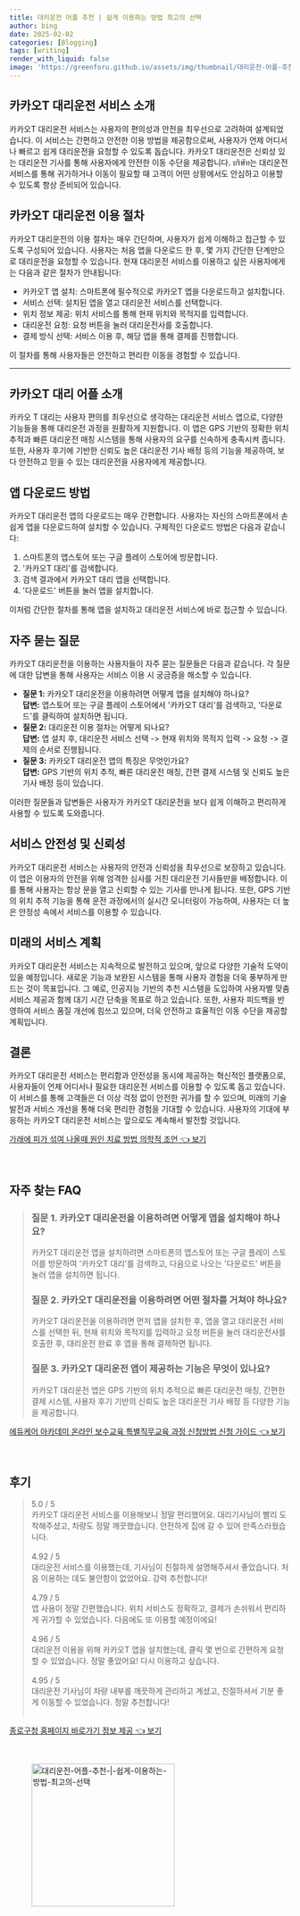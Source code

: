 ```yaml
---
title: 대리운전 어플 추천 | 쉽게 이용하는 방법 최고의 선택
author: bing
date: 2025-02-02
categories: [Blogging]
tags: [writing]
render_with_liquid: false
image: 'https://greenforu.github.io/assets/img/thumbnail/대리운전-어플-추천-|-쉽게-이용하는-방법-최고의-선택.webp'
---
```



<h2 id='카카오T-대리운전-서비스-소개'>카카오T 대리운전 서비스 소개</h2>

<p>카카오T 대리운전 서비스는 사용자의 편의성과 안전을 최우선으로 고려하여 설계되었습니다. 이 서비스는 간편하고 안전한 이용 방법을 제공함으로써, 사용자가 언제 어디서나 빠르고 쉽게 대리운전을 요청할 수 있도록 돕습니다. 카카오T 대리운전은 신뢰성 있는 대리운전 기사를 통해 사용자에게 안전한 이동 수단을 제공합니다. บริษัท는 대리운전 서비스를 통해 귀가하거나 이동이 필요할 때 고객이 어떤 상황에서도 안심하고 이용할 수 있도록 항상 준비되어 있습니다.</p>

<h2 id='카카오T-대리운전-이용-절차'>카카오T 대리운전 이용 절차</h2>

<p>카카오T 대리운전의 이용 절차는 매우 간단하며, 사용자가 쉽게 이해하고 접근할 수 있도록 구성되어 있습니다. 사용자는 처음 앱을 다운로드 한 후, 몇 가지 간단한 단계만으로 대리운전을 요청할 수 있습니다. 현재 대리운전 서비스를 이용하고 싶은 사용자에게는 다음과 같은 절차가 안내됩니다:</p>

<ul>
    <li>카카오T 앱 설치: 스마트폰에 필수적으로 카카오T 앱을 다운로드하고 설치합니다.</li>
    <li>서비스 선택: 설치된 앱을 열고 대리운전 서비스를 선택합니다.</li>
    <li>위치 정보 제공: 위치 서비스를 통해 현재 위치와 목적지를 입력합니다.</li>
    <li>대리운전 요청: 요청 버튼을 눌러 대리운전사를 호출합니다.</li>
    <li>결제 방식 선택: 서비스 이용 후, 해당 앱을 통해 결제를 진행합니다.</li>
</ul>

<p>이 절차를 통해 사용자들은 안전하고 편리한 이동을 경험할 수 있습니다.</p>

<hr />

<h2 id='카카오T-대리-어플-소개'>카카오T 대리 어플 소개</h2>

<p>카카오 T 대리는 사용자 편의를 최우선으로 생각하는 대리운전 서비스 앱으로, 다양한 기능들을 통해 대리운전 과정을 원활하게 지원합니다. 이 앱은 GPS 기반의 정확한 위치 추적과 빠른 대리운전 매칭 시스템을 통해 사용자의 요구를 신속하게 충족시켜 줍니다. 또한, 사용자 후기에 기반한 신뢰도 높은 대리운전 기사 배정 등의 기능을 제공하여, 보다 안전하고 믿을 수 있는 대리운전을 사용자에게 제공합니다.</p>

<h2 id='앱-다운로드-방법'>앱 다운로드 방법</h2>

<p>카카오T 대리운전 앱의 다운로드는 매우 간편합니다. 사용자는 자신의 스마트폰에서 손쉽게 앱을 다운로드하여 설치할 수 있습니다. 구체적인 다운로드 방법은 다음과 같습니다:</p>

<ol>
    <li>스마트폰의 앱스토어 또는 구글 플레이 스토어에 방문합니다.</li>
    <li>'카카오T 대리'를 검색합니다.</li>
    <li>검색 결과에서 카카오T 대리 앱을 선택합니다.</li>
    <li>'다운로드' 버튼을 눌러 앱을 설치합니다.</li>
</ol>

<p>이처럼 간단한 절차를 통해 앱을 설치하고 대리운전 서비스에 바로 접근할 수 있습니다.</p>

<h2 id='자주-묻는-질문'>자주 묻는 질문</h2>

<p>카카오T 대리운전을 이용하는 사용자들이 자주 묻는 질문들은 다음과 같습니다. 각 질문에 대한 답변을 통해 사용자는 서비스 이용 시 궁금증을 해소할 수 있습니다.</p>

<ul>
    <li><b>질문 1:</b> 카카오T 대리운전을 이용하려면 어떻게 앱을 설치해야 하나요?<br><b>답변:</b> 앱스토어 또는 구글 플레이 스토어에서 '카카오T 대리'를 검색하고, '다운로드'를 클릭하여 설치하면 됩니다.</li>
    <li><b>질문 2:</b> 대리운전 이용 절차는 어떻게 되나요?<br><b>답변:</b> 앱 설치 후, 대리운전 서비스 선택 -> 현재 위치와 목적지 입력 -> 요청 -> 결제의 순서로 진행됩니다.</li>
    <li><b>질문 3:</b> 카카오T 대리운전 앱의 특징은 무엇인가요?<br><b>답변:</b> GPS 기반의 위치 추적, 빠른 대리운전 매칭, 간편 결제 시스템 및 신뢰도 높은 기사 배정 등이 있습니다.</li>
</ul>

<p>이러한 질문들과 답변들은 사용자가 카카오T 대리운전을 보다 쉽게 이해하고 편리하게 사용할 수 있도록 도와줍니다.</p>

<h2 id='서비스-안전성-및-신뢰성'>서비스 안전성 및 신뢰성</h2>

<p>카카오T 대리운전 서비스는 사용자의 안전과 신뢰성을 최우선으로 보장하고 있습니다. 이 앱은 이용자의 안전을 위해 엄격한 심사를 거친 대리운전 기사들만을 배정합니다. 이를 통해 사용자는 항상 문을 열고 신뢰할 수 있는 기사를 만나게 됩니다. 또한, GPS 기반의 위치 추적 기능을 통해 운전 과정에서의 실시간 모니터링이 가능하여, 사용자는 더 높은 안정성 속에서 서비스를 이용할 수 있습니다.</p>

<h2 id='미래의-서비스-계획'>미래의 서비스 계획</h2>

<p>카카오T 대리운전 서비스는 지속적으로 발전하고 있으며, 앞으로 다양한 기술적 도약이 있을 예정입니다. 새로운 기능과 보완된 시스템을 통해 사용자 경험을 더욱 풍부하게 만드는 것이 목표입니다. 그 예로, 인공지능 기반의 추천 시스템을 도입하여 사용자별 맞춤 서비스 제공과 함께 대기 시간 단축을 목표로 하고 있습니다. 또한, 사용자 피드백을 반영하여 서비스 품질 개선에 힘쓰고 있으며, 더욱 안전하고 효율적인 이동 수단을 제공할 계획입니다.</p>

<h2 id='결론'>결론</h2>

<p>카카오T 대리운전 서비스는 편리함과 안전성을 동시에 제공하는 혁신적인 플랫폼으로, 사용자들이 언제 어디서나 필요한 대리운전 서비스를 이용할 수 있도록 돕고 있습니다. 이 서비스를 통해 고객들은 더 이상 걱정 없이 안전한 귀가를 할 수 있으며, 미래의 기술 발전과 서비스 개선을 통해 더욱 편리한 경험을 기대할 수 있습니다. 사용자의 기대에 부응하는 카카오T 대리운전 서비스는 앞으로도 계속해서 발전할 것입니다.</p>


<p><a class="click-button" title="가래에 피가 섞여 나올때 원인 치료 방법 의학적 조언" href="https://greenforu.github.io/posts/%EA%B0%80%EB%9E%98%EC%97%90-%ED%94%BC%EA%B0%80-%EC%84%9E%EC%97%AC-%EB%82%98%EC%98%AC%EB%95%8C-%EC%9B%90%EC%9D%B8-%EC%B9%98%EB%A3%8C-%EB%B0%A9%EB%B2%95-%EC%9D%98%ED%95%99%EC%A0%81-%EC%A1%B0%EC%96%B8/" rel="dofollow">가래에 피가 섞여 나올때 원인 치료 방법 의학적 조언 👈 보기</a></p><br>
<h2 id='자주_찾는_FAQ'>자주 찾는 FAQ</h2>
<div itemscope="" itemtype="https://schema.org/FAQPage"> 
<blockquote> 
<div itemscope="" itemprop="mainEntity" itemtype="https://schema.org/Question"> 
<h3 itemprop="name">질문 1. 카카오T 대리운전을 이용하려면 어떻게 앱을 설치해야 하나요?</h3> 
<div itemscope="" itemprop="acceptedAnswer" itemtype="https://schema.org/Answer"> 
<span itemprop="text"> 
<p>카카오T 대리운전 앱을 설치하려면 스마트폰의 앱스토어 또는 구글 플레이 스토어를 방문하여 '카카오T 대리'를 검색하고, 다음으로 나오는 '다운로드' 버튼을 눌러 앱을 설치하면 됩니다.</p> 
</span> 
</div> 
</div> 

<div itemscope="" itemprop="mainEntity" itemtype="https://schema.org/Question"> 
<h3 itemprop="name">질문 2. 카카오T 대리운전을 이용하려면 어떤 절차를 거쳐야 하나요?</h3> 
<div itemscope="" itemprop="acceptedAnswer" itemtype="https://schema.org/Answer"> 
<span itemprop="text"> 
<p>카카오T 대리운전을 이용하려면 먼저 앱을 설치한 후, 앱을 열고 대리운전 서비스를 선택한 뒤, 현재 위치와 목적지를 입력하고 요청 버튼을 눌러 대리운전사를 호출한 후, 대리운전 완료 후 앱을 통해 결제하면 됩니다.</p> 
</span> 
</div> 
</div> 

<div itemscope="" itemprop="mainEntity" itemtype="https://schema.org/Question"> 
<h3 itemprop="name">질문 3. 카카오T 대리운전 앱이 제공하는 기능은 무엇이 있나요?</h3> 
<div itemscope="" itemprop="acceptedAnswer" itemtype="https://schema.org/Answer"> 
<span itemprop="text"> 
<p>카카오T 대리운전 앱은 GPS 기반의 위치 추적으로 빠른 대리운전 매칭, 간편한 결제 시스템, 사용자 후기 기반의 신뢰도 높은 대리운전 기사 배정 등 다양한 기능을 제공합니다.</p> 
</span> 
</div> 
</div> 
</blockquote> 
</div>
<p><a class="click-button" title="에듀케어 아카데미 온라인 보수교육 특별직무교육 과정 신청방법 신청 가이드" href="https://greenforu.github.io/posts/%EC%97%90%EB%93%80%EC%BC%80%EC%96%B4-%EC%95%84%EC%B9%B4%EB%8D%B0%EB%AF%B8-%EC%98%A8%EB%9D%BC%EC%9D%B8-%EB%B3%B4%EC%88%98%EA%B5%90%EC%9C%A1-%ED%8A%B9%EB%B3%84%EC%A7%81%EB%AC%B4%EA%B5%90%EC%9C%A1-%EA%B3%BC%EC%A0%95-%EC%8B%A0%EC%B2%AD%EB%B0%A9%EB%B2%95-%EC%8B%A0%EC%B2%AD-%EA%B0%80%EC%9D%B4%EB%93%9C/" rel="dofollow">에듀케어 아카데미 온라인 보수교육 특별직무교육 과정 신청방법 신청 가이드 👈 보기</a></p><br>
<h2 id='후기'>후기</h2>
<div itemscope itemtype="https://schema.org/Product">
  <blockquote>
  <div itemprop="review" itemscope itemtype="https://schema.org/Review">
      <div itemprop="reviewRating" itemscope itemtype="https://schema.org/Rating"> <span itemprop="ratingValue">5.0</span> / <span itemprop="bestRating">5</span> </div>
      <span itemprop="reviewBody">카카오T 대리운전 서비스를 이용해보니 정말 편리했어요. 대리기사님이 빨리 도착해주셨고, 차량도 정말 깨끗했습니다. 안전하게 집에 갈 수 있어 만족스러웠습니다.</span>
  </div>
  <br>
  <div itemprop="review" itemscope itemtype="https://schema.org/Review">
      <div itemprop="reviewRating" itemscope itemtype="https://schema.org/Rating"> <span itemprop="ratingValue">4.92</span> / <span itemprop="bestRating">5</span> </div>
      <span itemprop="reviewBody">대리운전 서비스를 이용했는데, 기사님이 친절하게 설명해주셔서 좋았습니다. 처음 이용하는 데도 불안함이 없었어요. 강력 추천합니다!</span>
  </div>
  <br>
  <div itemprop="review" itemscope itemtype="https://schema.org/Review">
      <div itemprop="reviewRating" itemscope itemtype="https://schema.org/Rating"> <span itemprop="ratingValue">4.79</span> / <span itemprop="bestRating">5</span> </div>
      <span itemprop="reviewBody">앱 사용이 정말 간편했습니다. 위치 서비스도 정확하고, 결제가 손쉬워서 편리하게 귀가할 수 있었습니다. 다음에도 또 이용할 예정이에요!</span>
  </div>
  <br>
  <div itemprop="review" itemscope itemtype="https://schema.org/Review">
      <div itemprop="reviewRating" itemscope itemtype="https://schema.org/Rating"> <span itemprop="ratingValue">4.96</span> / <span itemprop="bestRating">5</span> </div>
      <span itemprop="reviewBody">대리운전 이용을 위해 카카오T 앱을 설치했는데, 클릭 몇 번으로 간편하게 요청할 수 있었습니다. 정말 좋았어요! 다시 이용하고 싶습니다.</span>
  </div>
  <br>
  <div itemprop="review" itemscope itemtype="https://schema.org/Review">
      <div itemprop="reviewRating" itemscope itemtype="https://schema.org/Rating"> <span itemprop="ratingValue">4.95</span> / <span itemprop="bestRating">5</span> </div>
      <span itemprop="reviewBody">대리운전 기사님이 차량 내부를 깨끗하게 관리하고 계셨고, 친절하셔서 기분 좋게 이동할 수 있었습니다. 정말 추천합니다!</span>
  </div>
  <br>
  </blockquote>
</div>
<p><a class="click-button" title="종로구청 홈페이지 바로가기 정보 제공" href="https://greenforu.github.io/posts/%EC%A2%85%EB%A1%9C%EA%B5%AC%EC%B2%AD-%ED%99%88%ED%8E%98%EC%9D%B4%EC%A7%80-%EB%B0%94%EB%A1%9C%EA%B0%80%EA%B8%B0-%EC%A0%95%EB%B3%B4-%EC%A0%9C%EA%B3%B5/" rel="dofollow">종로구청 홈페이지 바로가기 정보 제공 👈 보기</a></p><br>
<figure class="image"><img src="https://greenforu.github.io/assets/img/thumbnail/대리운전-어플-추천-|-쉽게-이용하는-방법-최고의-선택.webp" alt="대리운전-어플-추천-|-쉽게-이용하는-방법-최고의-선택" width="256" height="256"></figure>